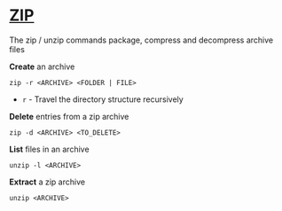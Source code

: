 # [ZIP](https://linux.die.net/man/1/zip)
The zip / unzip commands package, compress and decompress archive files

__Create__ an archive
```
zip -r <ARCHIVE> <FOLDER | FILE>
```
- `r` - Travel the directory structure recursively

__Delete__ entries from a zip archive
```
zip -d <ARCHIVE> <TO_DELETE>
```

__List__ files in an archive
```
unzip -l <ARCHIVE>
```

__Extract__ a zip archive
```
unzip <ARCHIVE>
```
